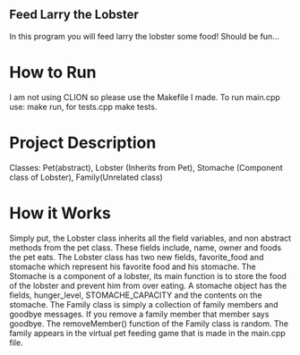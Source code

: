 ## Feed Larry the Lobster

In this program you will feed larry the lobster some food! Should be fun...

# How to Run
I am not using CLION so please use the Makefile I made. To run main.cpp use: make run, for tests.cpp make tests. 

# Project Description

Classes: Pet(abstract), Lobster (Inherits from Pet), Stomache (Component class of Lobster), Family(Unrelated class)

# How it Works

Simply put, the Lobster class inherits all the field variables, and non abstract methods from the pet class. These fields include, name, owner and foods the pet eats. The Lobster class has two new fields, favorite_food and stomache which represent his favorite food and his stomache. The Stomache is a component of a lobster, its main function is to store the food of the lobster and prevent him from over eating. A stomache object has the fields, hunger_level, STOMACHE_CAPACITY and the contents on the stomache. The Family class is simply a collection of family members and goodbye messages. If you remove a family member that member says goodbye. The removeMember() function of the Family class is random. The family appears in the virtual pet feeding game that is made in the main.cpp file. 
